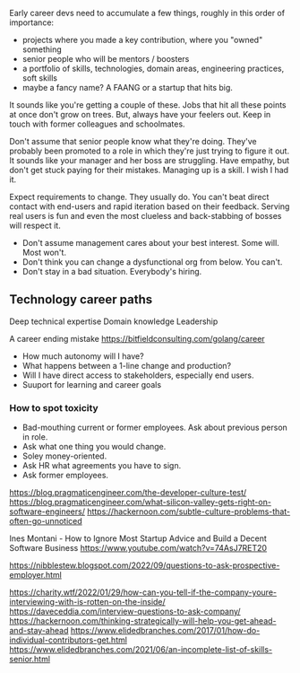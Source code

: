 Early career devs need to accumulate a few things, roughly in this order of importance:
- projects where you made a key contribution, where you "owned" something
- senior people who will be mentors / boosters
- a portfolio of skills, technologies, domain areas, engineering practices, soft skills
- maybe a fancy name? A FAANG or a startup that hits big.

It sounds like you're getting a couple of these. Jobs that hit all these points at once don't grow on trees. But, always have your feelers out. Keep in touch with former colleagues and schoolmates.

Don't assume that senior people know what they're doing. They've probably been promoted to a role in which they're just trying to figure it out. It sounds like your manager and her boss are struggling. Have empathy, but don't get stuck paying for their mistakes. Managing up is a skill. I wish I had it.

Expect requirements to change. They usually do. You can't beat direct contact with end-users and rapid iteration based on their feedback. Serving real users is fun and even the most clueless and back-stabbing of bosses will respect it.

- Don't assume management cares about your best interest. Some will. Most won't.
- Don't think you can change a dysfunctional org from below. You can't.
- Don't stay in a bad situation. Everybody's hiring.








## Technology career paths

Deep technical expertise
Domain knowledge
Leadership



A career ending mistake
https://bitfieldconsulting.com/golang/career



- How much autonomy will I have?
- What happens between a 1-line change and production?
- Will I have direct access to stakeholders, especially end users.
- Suuport for learning and career goals


### How to spot toxicity

- Bad-mouthing current or former employees. Ask about previous person in role.
- Ask what one thing you would change.
- Soley money-oriented.
- Ask HR what agreements you have to sign.
- Ask former employees.

https://blog.pragmaticengineer.com/the-developer-culture-test/
https://blog.pragmaticengineer.com/what-silicon-valley-gets-right-on-software-engineers/
https://hackernoon.com/subtle-culture-problems-that-often-go-unnoticed


Ines Montani - How to Ignore Most Startup Advice and Build a Decent Software Business
https://www.youtube.com/watch?v=74AsJ7RET20


https://nibblestew.blogspot.com/2022/09/questions-to-ask-prospective-employer.html


https://charity.wtf/2022/01/29/how-can-you-tell-if-the-company-youre-interviewing-with-is-rotten-on-the-inside/
https://daveceddia.com/interview-questions-to-ask-company/
https://hackernoon.com/thinking-strategically-will-help-you-get-ahead-and-stay-ahead
https://www.elidedbranches.com/2017/01/how-do-individual-contributors-get.html
https://www.elidedbranches.com/2021/06/an-incomplete-list-of-skills-senior.html


